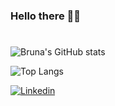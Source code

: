 ### Hello there 💜💜
#
![Bruna's GitHub stats](https://github-readme-stats.vercel.app/api?username=aurora-bzd&show_icons=true&theme=tokyonight)


![Top Langs](https://github-readme-stats.vercel.app/api/top-langs/?username=aurora-bzd&layout=compact&theme=tokyonight)

[![Linkedin](https://img.shields.io/badge/LinkedIn-0077B5?style=for-the-badge&logo=linkedin&logoColor=white)](https://www.linkedin.com/in/bruna-zamboni-dama)
